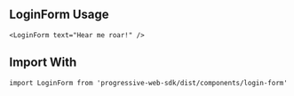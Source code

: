 ## LoginForm Usage

    <LoginForm text="Hear me roar!" />

## Import With

`import LoginForm from 'progressive-web-sdk/dist/components/login-form'`
